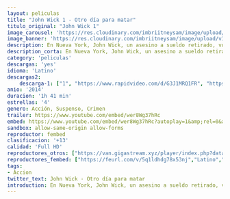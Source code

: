 ```yaml
---
layout: peliculas
title: "John Wick 1 - Otro día para matar"
titulo_original: "John Wick 1"
image_carousel: 'https://res.cloudinary.com/imbriitneysam/image/upload/v1543037252/wick1-poster-min.jpg'
image_banner: 'https://res.cloudinary.com/imbriitneysam/image/upload/v1543037253/wick1-banner-min.jpg'
description: En Nueva York, John Wick, un asesino a sueldo retirado, vuelve otra vez a la acción para vengarse de los gángsters que le quitaron todo.
description_corta: En Nueva York, John Wick, un asesino a sueldo retirado, vuelve otra vez a la acción para vengarse de los gángsters que le quitaron todo.
category: 'peliculas'
descargas: 'yes'
idioma: 'Latino'
descargas2:
    descarga-1: ["1", "https://www.rapidvideo.com/d/G3J1MRQ1FR", "https://www.google.com/s2/favicons?domain=openload.co","OpenLoad","https://res.cloudinary.com/imbriitneysam/image/upload/v1541473684/mexico.png", "Latino", "Full HD"]
anio: '2014'
duracion: '1h 41 min'
estrellas: '4'
genero: Acción, Suspenso, Crimen
trailer: https://www.youtube.com/embed/wer8Wg37hRc
embed: https://www.youtube.com/embed/wer8Wg37hRc?autoplay=1&amp;rel=0&amp;hd=1&border=0&wmode=opaque&enablejsapi=1&modestbranding=1&controls=1&showinfo=0
sandbox: allow-same-origin allow-forms
reproductor: fembed
clasificacion: '+13'
calidad: 'Full HD'
reproductores_otros: ["https://van.gigastream.xyz/player/index.php?data=d645920e395fedad7bbbed0eca3fe2e0","Latino","https://streampelis.info/public/dist/index.html?id=79f3b9610ab138b05c68db8f01c427b7","Latino","https://gdriveplayer.me/embed2.php?link=SwLxizjAVem%2F3qGJQMuf4QRi6WKVx6xTcKrmDskq5OMaaEHDCe0t29JiEyUtW4UlpyHgAAAvvsiykb3tjkRQae%2B94DMq8wh9hOwrmB89324FmSot1lxMHlEXReiTaSzijQ0tWBsGhInQdJlWW9sRwSIiPyShqLucR9wsi6cHae9F1r68%2BoXQtnepZDFEqRgqs%3D","Latino","https://www.zembed.to/public/dist/asteroid.html?id=0bc826abeabb62687b4ad50165eeab1b&title=John%20Wick","Latino","https://movcloud.net/embed/aw-xb6BX_Ncq","Latino","https://mstream.press/l0ql1ddo0xpj","Latino"]
reproductores_fembed: ["https://feurl.com/v/5q1ldhdg78x53nj","Latino","https://feurl.com/v/mzokwkqd1oq","Latino","https://feurl.com/v/6mo20kqgd9r","Latino"]
tags:
- Accion
twitter_text: John Wick - Otro día para matar
introduction: En Nueva York, John Wick, un asesino a sueldo retirado, vuelve otra vez a la acción para vengarse de los gángsters que le quitaron todo.
---
```












